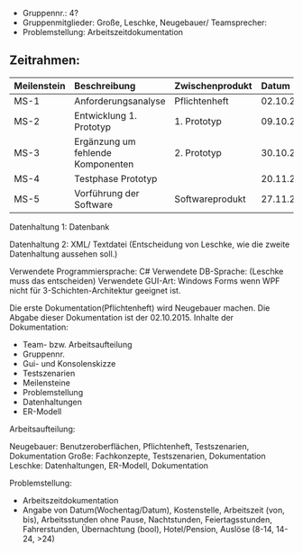 - Gruppennr.: 4?
- Gruppenmitglieder: Große, Leschke, Neugebauer/ Teamsprecher: 
- Problemstellung: Arbeitszeitdokumentation


## Zeitrahmen:

| Meilenstein            | Beschreibung                  | Zwischenprodukt       | Datum      |
|:---------------------- |:----------------------------- |:--------------------- |:---------- |
| MS-1                   | Anforderungsanalyse           | Pflichtenheft         | 02.10.2015 |
|MS-2                    |Entwicklung 1. Prototyp        |1. Prototyp            | 09.10.2015 |
|MS-3                    |Ergänzung um fehlende Komponenten|2. Prototyp          |30.10.2015  |
|MS-4                    |Testphase Prototyp             |                       |20.11.2015  |
|MS-5                    |Vorführung der Software        |Softwareprodukt        |27.11.2015  |

Datenhaltung 1: Datenbank 

Datenhaltung 2: XML/ Textdatei (Entscheidung von Leschke, wie die zweite Datenhaltung aussehen soll.)


Verwendete Programmiersprache: C#
Verwendete DB-Sprache: (Leschke muss das entscheiden)
Verwendete GUI-Art: Windows Forms wenn WPF nicht für 3-Schichten-Architektur geeignet ist.

Die erste Dokumentation(Pflichtenheft) wird Neugebauer machen. Die Abgabe dieser Dokumentation ist der 02.10.2015. 
Inhalte der Dokumentation: 
- Team- bzw. Arbeitsaufteilung
- Gruppennr.
- Gui- und Konsolenskizze
- Testszenarien
- Meilensteine
- Problemstellung
- Datenhaltungen
- ER-Modell

Arbeitsaufteilung: 

Neugebauer: Benutzeroberflächen, Pflichtenheft, Testszenarien, Dokumentation
Große: Fachkonzepte, Testszenarien, Dokumentation
Leschke: Datenhaltungen, ER-Modell, Dokumentation

Problemstellung: 
- Arbeitszeitdokumentation
- Angabe von Datum(Wochentag/Datum), Kostenstelle, Arbeitszeit (von, bis), Arbeitsstunden ohne Pause, Nachtstunden, Feiertagsstunden, Fahrerstunden, Übernachtung (bool), Hotel/Pension, Auslöse (8-14, 14-24, >24)
